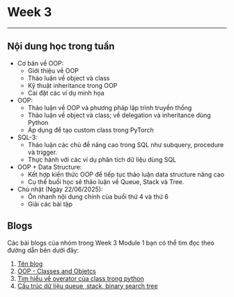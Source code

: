 # Week 3

---

## Nội dung học trong tuần

- Cơ bản về OOP:
    - Giới thiệu về OOP
    - Thảo luận về object và class
    - Kỹ thuật inheritance trong OOP
    - Cài đặt các ví dụ minh họa
- OOP:
    - Thảo luận về OOP và phương pháp lập trình truyền thống
    - Thảo luận về object và class; về delegation và inheritance dùng Python
    - Áp dụng để tạo custom class trong PyTorch
- SQL-3:
    - Thảo luận các chủ đề nâng cao trong SQL như subquery, procedure và trigger.
    - Thực hành với các ví dụ phân tích dữ liệu dùng SQL
- OOP + Data Structure:
    - Kết hợp kiến thức OOP để tiếp tục thảo luận data structure nâng cao
    - Cụ thể buổi học sẽ thảo luận về Queue, Stack và Tree.
- Chủ nhật (Ngày 22/06/2025):
    - Ôn nhanh nội dung chính của buổi thứ 4 và thứ 6
    - Giải các bài tập

## Blogs
Các bài blogs của nhóm trong Week 3 Module 1 bạn có thể tìm đọc theo đường dẫn bên dưới đây:

1. [Tên blog](<đường dẫn tương đối>)
2. [OOP - Classes and Objetcs](<OOP - Classes and Objects.md>)
3. [Tìm hiểu về overator của class trong python](<Tìm hiểu về overator của class trong python.md>)
4. [Cấu trúc dữ liệu queue, stack, binary search tree](<Cấu trúc dữ liệu queue, stack và binary search tree.md>)
